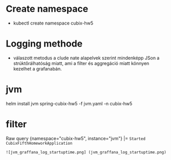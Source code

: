# Create namespace
- kubectl create namespace cubix-hw5

# Logging methode
- válaszott metodus a clude nate alapelvek szerint mindenképp JSon a strúktőrálhatóság miatt, ami a filter és aggregáció miatt könnyen kezelhet a grafanabán.

# jvm
helm install jvm spring-cubix-hw5 -f jvm.yaml  -n cubix-hw5

# filter 
Raw query
{namespace="cubix-hw5", instance="jvm"} |= `Started CubixFifthHomeworkApplication`

```![jvm_graffana_log_startuptime.png] (jvm_graffana_log_startuptime.png)```